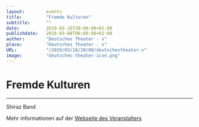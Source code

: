 ```yaml
---
layout:        events
title:         "Fremde Kulturen"
subtitle:      ""
date:          2019-03-18T20:00:00+01:00
publishdate:   2019-03-08T00:00:00+01:00
author:        "Deutsches Theater - x"
place:         "Deutsches Theater - x"
URL:           "/2019/03/18/20/00/deutschestheater-x"
image:         "deutsches-theater-icon.png"
---
```


Fremde Kulturen
===========


-----------

 Shiraz Band

Mehr informationen auf der [Webseite des Veranstalters](https://www.dt-goettingen.de/stueck/fremde-kulturen/)
